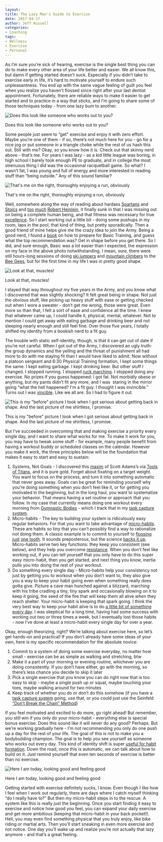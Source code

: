 ```yaml
---
layout:  
title: The Lazy Man's Guide to Exercise
date: 2017-04-27  
author: Jeff Russell
categories: 
- Coaching 
tags: 
- Wellness
- Exercise
- Personal  
---
```


As I’m sure you’re sick of hearing, exercise is the single best thing you can do to make every other area of your life better and easier. We all know this, but damn if getting started doesn't suck. Especially if you didn’t take to exercise early in life, it’s hard to motivate yourself to endure such unpleasantness. You end up with the same vague feeling of guilt you feel when you realize you haven’t flossed since right after your last dentist appointment. Fortunately, there are reliable ways to make it easier to get started and to practice in a way that sticks, and I’m going to share some of those techniques today - from one lazy bum to another.

![Does this look like someone who works out to you?](https://images.squarespace-cdn.com/content/v1/588fac99f5e231608e25ebd0/1493327437289-HIRYFJZYMSWBQXROPELT/ke17ZwdGBToddI8pDm48kB7jRAXYnud1GpUQmNttyhJZw-zPPgdn4jUwVcJE1ZvWEtT5uBSRWt4vQZAgTJucoTqqXjS3CfNDSuuf31e0tVFT9fKV5OBz3MYceo3y5RVgjOOxuiKzLoeSJGRqF5pxSYk6F1R1CriF8Yes9BWbW6c/Alternate+Skinny+Jeff.jpg)

Does this look like someone who works out to you?

Some people just seem to “get" exercise and enjoy it with zero effort. Maybe you’re one of them - if so, there’s not much here for you - go for a nice jog or put someone in a triangle choke while the rest of us hash this out. Still with me? Okay, so you know how it is. Check out that skinny nerd above - that’s me. For years I was lazy - as a kid little league was boring, in high school I barely took enough PE to graduate, and in college the most strenuous thing I did was the occasional racquetball game. So what? I wasn’t fat, I was young and full of energy and more interested in reading stuff than “being outside.” Any of this sound familiar?

![That's me on the right, thoroughly enjoying a run, obviously](https://images.squarespace-cdn.com/content/v1/588fac99f5e231608e25ebd0/1493327502146-NJXE7MVQ2DJ85YPRE48M/ke17ZwdGBToddI8pDm48kCjAVTnxV7Zc3q25r02TGhhZw-zPPgdn4jUwVcJE1ZvWEtT5uBSRWt4vQZAgTJucoTqqXjS3CfNDSuuf31e0tVEKRFIcgH6JZXmMmFiJ-qn4R08S60Jw4LG_0GwAMX6I0O4sk1tdgEkQsVzLuuaVaBo/Basic+Training+Running.jpg)

That's me on the right, thoroughly enjoying a run, obviously

Well, somewhere along the way of reading about hardass [Spartans](https://smile.amazon.com/Gates-Fire-Steven-Pressfield-ebook/dp/B000NJL7QO/ref=sr_1_1?ie=UTF8&qid=1493227655&sr=8-1&keywords=gates+of+fire) and [Stoics](https://smile.amazon.com/Meditations-New-Translation-Modern-Library-ebook/dp/B000FC1JAI/ref=sr_1_5?s=books&ie=UTF8&qid=1493227708&sr=1-5&keywords=meditations+marcus+aurelius) and [too](https://smile.amazon.com/Starship-Troopers-Robert-Heinlein-ebook/dp/B004EYTK2C/ref=tmm_kin_swatch_0?_encoding=UTF8&qid=&sr=) [much](https://smile.amazon.com/Moon-Harsh-Mistress-Robert-Heinlein/dp/0312863551/ref=sr_1_2?s=books&ie=UTF8&qid=1493227741&sr=1-2&keywords=heinlein) [Robert Heinlein](http://www.elise.com/quotes/heinlein_-_specialization_is_for_insects), it finally sunk in that I was missing out on being a complete human being, and that fitness was necessary for true [excellence](https://en.wikipedia.org/wiki/Arete_\(moral_virtue\)). So I start working out a little bit - doing some pushups in my room, laps in the pool, that kind of thing, but pretty sporadically. Then a good friend of mine helps give me the crazy idea to join the Army. Being a good nerd, I found a [book](https://smile.amazon.com/Ultimate-Basic-Training-Guidebook-Surviving-ebook/dp/B004HW6AGK/ref=sr_1_2?s=digital-text&ie=UTF8&qid=1493227986&sr=1-2&keywords=survival+guide+basic+training) on how to prepare for Basic Training, and guess what the top recommendation was? Get in shape before you get there. So I did, and sure enough, Basic was a lot easier than I expected, the expression on my face in the above photo notwithstanding. I mean, sure, there were still hours-long sessions of doing [ski jumpers](https://www.youtube.com/watch?v=yk7yXdzabxY) and [mountain climbers](https://www.youtube.com/watch?v=De3Gl-nC7IQ) to the [Bee Gees](https://www.youtube.com/watch?v=oQwNN-0AgWc), but for the first time in my life I was in pretty good shape.  

![Look at that, muscles!](https://images.squarespace-cdn.com/content/v1/588fac99f5e231608e25ebd0/1493327549961-OVNLRV8I0F3AF6PSM2AE/ke17ZwdGBToddI8pDm48kPZjswWEEM1xUlE2nw_1gDZZw-zPPgdn4jUwVcJE1ZvWEtT5uBSRWt4vQZAgTJucoTqqXjS3CfNDSuuf31e0tVFEypcWtVdAnmHnO4a1hPNGKftICS8WvBaaDvL8dARr2lYCOBSuh7_iz0ZUXSA5sds/Buff+Jeff.jpg)

Look at that, muscles!  

I stayed that way throughout my five years in the Army, and you know what I discovered that was slightly shocking? It felt great being in shape. Not just the obvious stuff, like picking up heavy stuff with ease or getting checked out when I wore a sweater - don’t get me wrong, those were great. Even more so than that, I felt a sort of ease and confidence all the time. I knew that whatever came up, I could handle it, physical, mental, whatever. Not to mention I could get away with eating garbage and drinking beer and not sleeping nearly enough and still feel fine. Over those five years, I totally shifted my identity from a bookish nerd to a fit guy.

The trouble with static self-identity, though, is that it can get out of date if you’re not careful. When I got out of the Army, I discovered an ugly truth: the group dynamics and the yelling and the threat of punishment all had more to do with me staying fit than I would have liked to admit. Now without a platoon sergeant and 6:30 Physical Training formation, I kept some things the same. I kept eating garbage. I kept drinking beer. But other stuff I changed. I stopped running. I stopped [ruck marching](http://www.goruck.com/how-to-ruck). I stopped doing any exercise. No prizes if you guess happened: I got fat. Not morbidly obese or anything, but my pants didn’t fit any more, and I was  staring in the mirror going “what the hell happened? I'm a fit guy. I thought I was invincible.” Turns out I was [vincible](https://www.youtube.com/watch?v=wtBc5ABgYEM). Like we all are. So I had to figure it out.

![This is my "before" picture I took when I got serious about getting back in shape. And the last picture of me shirtless, I promise.](https://images.squarespace-cdn.com/content/v1/588fac99f5e231608e25ebd0/1493327619307-ARXOSE5LEYU1HRYUXXA4/ke17ZwdGBToddI8pDm48kMaDaKi2epkHuSAS8ZI0rbpZw-zPPgdn4jUwVcJE1ZvWEtT5uBSRWt4vQZAgTJucoTqqXjS3CfNDSuuf31e0tVExRf72fONj3xACAiDmTquLvbdrmxSnqZEb9JSyoV0DlcY7l6Ms67beKNYVsWU6vCc/Sad%2C+Fat+Jeff.jpg)

This is my "before" picture I took when I got serious about getting back in shape. And the last picture of me shirtless, I promise.

But I’ve succeeded in overcoming that and making exercise a priority every single day, and I want to share what works for me. To make it work for you, you may have to tweak some stuff - for example, many people benefit from having a workout buddy or scheduled classes on the calendar. However you make it work, the three principles below will be the foundation that makes it easy to start and easy to sustain: 

1. Systems, Not Goals - I discovered this [maxim](http://blog.dilbert.com/post/102964992706/goals-vs-systems) of Scott Adams’s via [Tools of Titans](https://smile.amazon.com/Tools-Titans-Billionaires-World-Class-Performers-ebook/dp/B01HSMRWNU/ref=sr_1_1?s=digital-text&ie=UTF8&qid=1493229267&sr=1-1&keywords=tools+of+titans), and it is pure gold. Forget about fixating on a target weight. You want to focus on the process, and turn it into something automatic that never goes away. Goals can be great for reminding yourself why you’re doing something when you don’t feel like it, or for getting you motivated in the beginning, but in the long haul, you want to systematize your behavior. That means having a set routine or approach that you follow. In my case that currently means doing one workout every morning from [Gymnastic Bodies](https://www.gymnasticbodies.com/) - which I track that in my [task capture sys](https://www.jeffrussellcoaching.com/coaching-blog/2017/4/14/get-outta-my-head-and-into-my-)[tem](https://www.jeffrussellcoaching.com/coaching-blog/2017/4/14/get-outta-my-head-and-into-my-).
2. Micro-habits - The key to building your system is ridiculously easy regular behaviors. For that you want to take advantage of [micro-habits](http://jamesclear.com/small-habits). These are habits so tiny that you can’t possibly find a way to rationalize not doing them. A classic example is to commit to yourself to [flossing just](http://www.iwillteachyoutoberich.com/blog/how-to-change-a-habit-video/) [one](http://www.iwillteachyoutoberich.com/blog/how-to-change-a-habit-video/)[ tooth](http://www.iwillteachyoutoberich.com/blog/how-to-change-a-habit-video/). It sounds preposterous, but the science [backs it up](https://link.springer.com/chapter/10.1007%2F978-3-642-13226-1_13). Micro-habits serve two key functions: they keep you consistent (see below), and they help you overcome [resistance](https://www.youtube.com/watch?v=RH5B2j843WU). When you don’t feel like working out, if you can tell yourself that you only have to do this super easy micro-habit, then you get started, and next thing you know, inertia pulls you into doing the rest of your workout.
3. Do something every single day - Micro-habits help your consistency not just by getting you to workout when you don’t want to, they also give you a way to keep your habit going even when something really does gotta give. Picture a cave man hunched against a blizzard, marching with his tribe cradling a tiny, tiny spark and occasionally blowing on it to keep it going, the seed of the fire that will keep them all alive when they reach shelter. Your micro-habit is keeping that spark going. I think the very best way to keep your habit alive is to do [a little bit of something every day](http://tim.blog/2017/03/16/jerzy-gregorek/). I was skeptical for a long time, having had some success with working out two or three times a week, but I eventually lost those habits - now I’ve done at least a micro-habit every single day for over a year.

Okay, enough theorizing, right? We’re talking about exercise here, so let’s get hands-on and practical! If you don’t already have some ideas of your own, here is my specific recommendation for the absolute novice:

1. Commit to a system of doing some exercise everyday, no matter how small - exercise can be as simple as walking and stretching, btw
2. Make it a part of your morning or evening routine, whichever you are doing consistently. If you don’t have either, go with the morning, so there’s less chance you decide to skip it later
3. Pick a single exercise that you know you can do right now that is too easy to skip - maybe a single push up or squat, maybe touching your toes, maybe walking around for two minutes
4. Keep track of whether you do or don’t do this somehow (if you have a [task capture system](https://www.jeffrussellcoaching.com/coaching-blog/2017/4/14/get-outta-my-head-and-into-my-) going, use that, or you could just use the Seinfeld [“Don’t Break the Chain” Method](http://jamesclear.com/stop-procrastinating-seinfeld-strategy))

If you feel motivated and excited to do more, go right ahead! But remember, you still win if you only do your micro-habit - everything else is special bonus exercise. Does this sound like it will never do any good? Perhaps. But we’re working gradually here - I’m not recommending you only do one push up a day for the rest of your life. The goal of this is not to make you a bodybuilding champion. The goal is to help you see yourself as someone who works out every day. This kind of identity shift is super [useful for habit formation](http://jamesclear.com/identity-based-habits). Down the road, once this is automatic, we can talk about how to build on it. Just remind yourself that even ten seconds of exercise is better than no exercise.  

![Here I am today, looking good and feeling good](https://images.squarespace-cdn.com/content/v1/588fac99f5e231608e25ebd0/1493327667053-R7NH7I5PJ9PAJOU2SKM1/ke17ZwdGBToddI8pDm48kPZjswWEEM1xUlE2nw_1gDZZw-zPPgdn4jUwVcJE1ZvWEtT5uBSRWt4vQZAgTJucoTqqXjS3CfNDSuuf31e0tVFEypcWtVdAnmHnO4a1hPNGKftICS8WvBaaDvL8dARr2lYCOBSuh7_iz0ZUXSA5sds/image-asset.jpeg)

Here I am today, looking good and feeling good

Getting started with exercise definitely sucks, I know. Even though I like how I feel when I work out regularly, there are days where I catch myself thinking “do I really have to?” But then my micro-habit steps in to the rescue. A system like this is really just the beginning. Once you start finding it easy to exercise and notice how good you feel, you can expand your daily exercise and get more ambitious (keeping that micro-habit in your back pocket!). Hell, you may even find something physical that you truly enjoy, like bike riding or martial arts. Then you’ll start sneaking in even more exercise and not notice. One day you’ll wake up and realize you’re not actually that lazy anymore - and that’s a great feeling.
